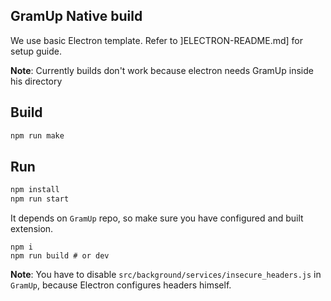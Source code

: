 ## GramUp Native build

We use basic Electron template. Refer to ]ELECTRON-README.md] for setup guide.

**Note**: Currently builds don't work because electron needs GramUp inside his directory

## Build

```bash
npm run make
```

## Run

```bash
npm install
npm run start
```

It depends on `GramUp` repo, so make sure you have configured and built extension.
```
npm i
npm run build # or dev
```


**Note**: You have to disable `src/background/services/insecure_headers.js` in `GramUp`, because Electron configures headers himself.
